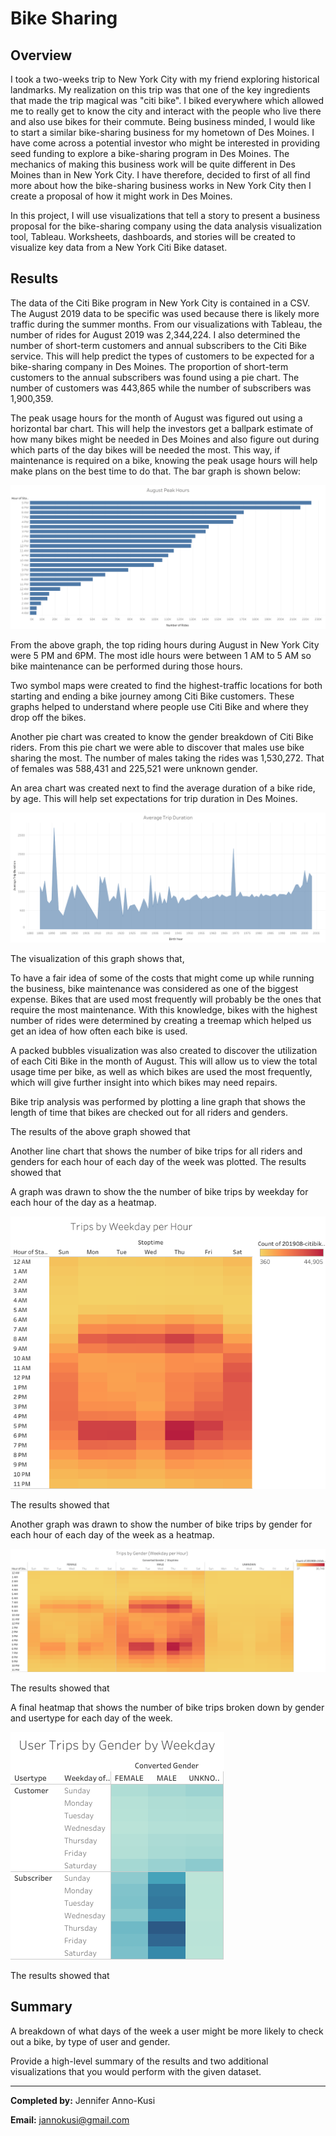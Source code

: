 # Bike Sharing
## Overview
I took a two-weeks trip to New York City with my friend exploring historical landmarks. My realization on this trip was that one of the key ingredients that made the trip magical was "citi bike". I biked everywhere which allowed me to really get to know the city and interact with the people who live there and also use bikes for their commute. Being business minded, I would like to start a similar bike-sharing business for my hometown of Des Moines. I have come across a potential investor who might be interested in providing seed funding to explore a bike-sharing program in Des Moines. The mechanics of making this business work will be quite different in Des Moines than in New York City. I have therefore, decided to first of all find more about how the bike-sharing business works in New York City then I create a proposal of how it might work in Des Moines.  

In this project, I will use visualizations that tell a story to present a business proposal for the bike-sharing company using the data analysis visualization tool, Tableau. Worksheets, dashboards, and stories will be created to visualize key data from a New York Citi Bike dataset.

## Results
The data of the Citi Bike program in New York City is contained in a CSV. The August 2019 data to be specific was used because there is likely more traffic during the summer months. From our visualizations with Tableau, the number of rides for August 2019 was 2,344,224. I also determined the number of short-term customers and annual subscribers to the Citi Bike service. This will help predict the types of customers to be expected for a bike-sharing company in Des Moines. The proportion of short-term customers to the annual subscribers was found using a pie chart. The number of customers was 443,865 while the number of subscribers was 1,900,359.

The peak usage hours for the month of August was figured out using a horizontal bar chart. This will help the investors get a ballpark estimate of how many bikes might be needed in Des Moines and also figure out during which parts of the day bikes will be needed the most. This way, if maintenance is required on a bike, knowing the peak usage hours will help make plans on the best time to do that. The bar graph is shown below:

![image1](https://github.com/GerlechJen/bikesharing/blob/main/Images/August%20Peak%20Hours.png)

From the above graph, the top riding hours during August in New York City were 5 PM and 6PM. The most idle hours were between 1 AM to 5 AM so bike maintenance can be performed during those hours.

Two symbol maps were created to find the highest-traffic locations for both starting and ending a bike journey among Citi Bike customers. These graphs helped to understand where people use Citi Bike and where they drop off the bikes.

Another pie chart was created to know the gender breakdown of Citi Bike riders. From this pie chart we were able to discover that males use bike sharing the most. The number of males taking the rides was 1,530,272. That of females was 588,431 and 225,521 were unknown gender. 

An area chart was created next to find the average duration of a bike ride, by age. This will help set expectations for trip duration in Des Moines.

![image2](https://github.com/GerlechJen/bikesharing/blob/main/Images/Average%20Trip%20Duration.png)

The visualization of this graph shows that, 

To have a fair idea of some of the costs that might come up while running the business, bike maintenance was considered as one of the biggest expense. Bikes that are used most frequently will probably be the ones that require the most maintenance. With this knowledge, bikes with the highest number of rides were determined by creating a treemap which helped us get an idea of how often each bike is used.

A packed bubbles visualization was also created to discover the utilization of each Citi Bike in the month of August. This will allow us to view the total usage time per bike, as well as which bikes are used the most frequently, which will give further insight into which bikes may need repairs.




Bike trip analysis was performed by plotting a line graph that shows the length of time that bikes are checked out for all riders and genders.


The results of the above graph showed that

Another line chart that shows the number of bike trips for all riders and genders for each hour of each day of the week was plotted. 
The results showed that



A graph was drawn to show the the number of bike trips by weekday for each hour of the day as a heatmap.

![image3](https://github.com/GerlechJen/bikesharing/blob/main/Images/Trips%20by%20Weekday%20per%20Hour.png)

The results showed that

Another graph was drawn to show the number of bike trips by gender for each hour of each day of the week as a heatmap.

![image4](https://github.com/GerlechJen/bikesharing/blob/main/Images/Trips%20by%20Gender%20.png)

The results showed that

A final heatmap that shows the number of bike trips broken down by gender and usertype for each day of the week.

![image5](https://github.com/GerlechJen/bikesharing/blob/main/Images/User%20Trips%20by%20Gender%20by%20Weekday.png)

The results showed that








## Summary

A breakdown of what days of the week a user might be more likely to check out a bike, by type of user and gender.

Provide a high-level summary of the results and two additional visualizations that you would perform with the given dataset.


----

**Completed by:** Jennifer Anno-Kusi

**Email:** jannokusi@gmail.com 
